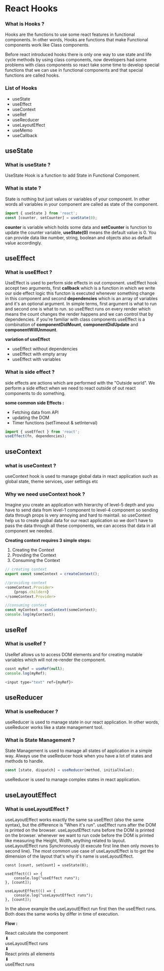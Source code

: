 # React Hooks

### What is Hooks ?
Hooks are the functions to use some react features in functional components.
In other words, Hooks are functions that make Functional components work like Class components.

Before react introduced hooks there is only one way to use state and life cycle methods by using class components, now developers had some problems with class components so react take some time to develop special functions that we can use in functional components and that special functions are called hooks.

### List of Hooks
* useState
* useEffect
* useContext
* useRef
* useRecducer
* useLayoutEffect
* useMemo
* useCallback

## useState

### What is useState ?
UseState Hook is a function to add State in Functional Component.

### What is state ?
State is nothing but just values or variables of your component. In other words all variables in your component are called as state of the component.

```js
import { useState } from 'react';
const [counter, setCounter] = useState(0);
```
**counter** is variable which holds some data and **setCounter** is function to update the counter variable, **useState(0)** means the default value is 0. You can provide data like number, string, boolean and objects also as default value accordingly.

## useEffect

### What is useEffect ?
UseEffect is used to perform side effects in out component. useEffect hook accept two arguments, first **callback** which is a function in which we write our side effect logic this functon is executed whenever something change in this component and second **dependencies** which is an array of variables and it's an optional argument. In simple terms, first argument is what to run and second one is what to run. so useEffect runs on every render which means the count changes the render happens and we can control that by dependencies. if you're familiar with class components useEffect is a combination of **componentDidMount**, **componentDidUpdate** and **componentWillUnmount**.

__variation of useEffect__
+ useEffect without dependencies
+ useEffect with empty array
+ useEffect with variables


### What is side effect ?
side effects are actions which are performed with the "Outside world". We perform a side effect when we need to react outside of out react components to do something.

__some common side Effects :__
* Fetching data from API
* updating the DOM
* Timer functions (setTimeout & setInterval)

```js
import { useEffect } from 'react';
useEffect(fn, dependencies);
```

## useContext

### what is useContext ?
useContext hook is used to manage global data in react application such as global state, theme services, user settings etc

### Why we need useContext hook ?
Imagine you create an application with hierarchy of level-5 depth and you have to send data from level-1 component to level-4 component so sending data through props is very annoying and hard to maintail. so useContext help us to create global data for our react application so we don't have to pass the data through all these components, we can access that data in all component we needed.

__Creating context requires 3 simple steps:__ 
1. Creating the Context
2. Providing the Context
3. Consuming the Context

```js
// creating context
export const someContext = createContext();

//providing context
<someContext.Provider>
    {props.childern}
</someContext.Provider>

//consuming context
const myContext = useContext(someContext);
console.log(myContext);
```
## useRef

### What is useRef ?
UseRef allows us to access DOM elements and for creating mutable variables which will not re-render the component.

```js
cosnt myRef = useRef(null);
console.log(myRef);

<input type="text" ref={myRef}>
```

## useReducer 

### What is useReducer ?
useReducer is used to manage state in our react application. In other words, useReducer works like a state management tool.


### What is State Management ?
State Management is used to manage all states of application in a simple way. Always use the useReducer hook when you have a lot of states and methods to handle.

```js
const [state, dispatch] = useReducer(method, initialValue);
```

useReducer is used to manage complex states in react application.

## useLayoutEffect

### What is useLayoutEffect ?
useLayoutEffect works exactly the same sa useEffect (also the same syntax), but the difference is "When it's run". useEffect runs after the DOM is printed on the browser. useLayoutEffect runs before the DOM is printed on the browser. 
whenever we want to run code before the DOM  is printed like measuring the Height, Width, anything related to layout. 
useLayoutEffect runs Synchronously (it execute first line then only moves to second line). 
The most common use case of useLayoutEffect is to get the dimension of the layout that's why it's name is useLayoutEffect.

```
const [count, setCount] = useState(0);

useEffect(() => {
    console.log("useEffect runs");
}, [count]);

useLayoutEffect(() => {
    console.log("useLayoutEffect runs");
}, [count]);
```

In the above example the useLayoutEffect run first then the useEffect runs. Both does the same works by differ in time of execution. 

__Flow :__  

React calculate the component  
          ⬇    
useLayoutEffect runs   
          ⬇  
React prints all elements   
          ⬇   
useEffect runs
